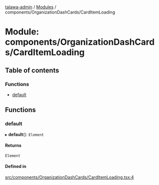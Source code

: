 [talawa-admin](../README.md) / [Modules](../modules.md) / components/OrganizationDashCards/CardItemLoading

# Module: components/OrganizationDashCards/CardItemLoading

## Table of contents

### Functions

- [default](components_OrganizationDashCards_CardItemLoading.md#default)

## Functions

### default

▸ **default**(): `Element`

#### Returns

`Element`

#### Defined in

[src/components/OrganizationDashCards/CardItemLoading.tsx:4](https://github.com/Shubh152/talawa-admin/blob/2f9424f/src/components/OrganizationDashCards/CardItemLoading.tsx#L4)
